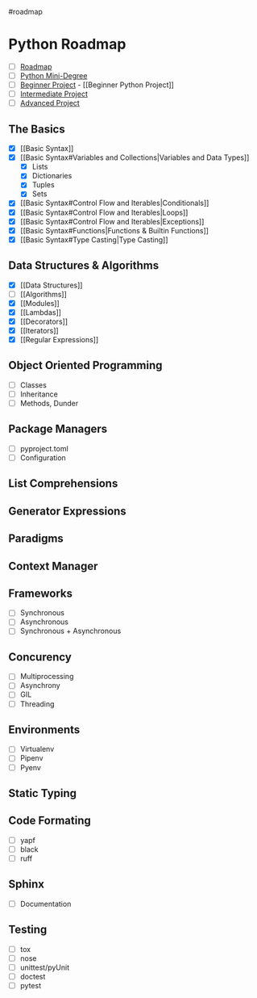 #roadmap
# Python Roadmap
- [ ] [Roadmap](https://roadmap.sh/python)
- [ ] [Python Mini-Degree](https://academy.zenva.com/course/intro-python-programming-mini-degree/)
- [ ] [Beginner Project](https://roadmap.sh/projects/github-user-activity) - [[Beginner Python Project]]
- [ ] [Intermediate Project](https://roadmap.sh/projects/ecommerce-api)
- [ ] [Advanced Project](https://roadmap.sh/projects/scalable-ecommerce-platform)
## The Basics
- [x] [[Basic Syntax]]
- [x] [[Basic Syntax#Variables and Collections|Variables and Data Types]]
	- [x] Lists
	- [x] Dictionaries
	- [x] Tuples
	- [x] Sets
- [x] [[Basic Syntax#Control Flow and Iterables|Conditionals]]
- [x] [[Basic Syntax#Control Flow and Iterables|Loops]]
- [x] [[Basic Syntax#Control Flow and Iterables|Exceptions]]
- [x] [[Basic Syntax#Functions|Functions & Builtin Functions]]
- [x] [[Basic Syntax#Type Casting|Type Casting]]
## Data Structures & Algorithms
- [x] [[Data Structures]]
- [ ] [[Algorithms]]
- [x] [[Modules]]
- [x] [[Lambdas]]
- [x] [[Decorators]]
- [x] [[Iterators]]
- [x] [[Regular Expressions]]
## Object Oriented Programming
- [ ] Classes
- [ ] Inheritance
- [ ] Methods, Dunder
## Package Managers
- [ ] pyproject.toml
- [ ] Configuration
## List Comprehensions
## Generator Expressions
## Paradigms
## Context Manager
## Frameworks
- [ ] Synchronous
- [ ] Asynchronous
- [ ] Synchronous + Asynchronous
## Concurency
- [ ] Multiprocessing
- [ ] Asynchrony
- [ ] GIL
- [ ] Threading
## Environments
- [ ] Virtualenv
- [ ] Pipenv
- [ ] Pyenv
## Static Typing
## Code Formating
- [ ] yapf
- [ ] black
- [ ] ruff
## Sphinx
- [ ] Documentation
## Testing
- [ ] tox
- [ ] nose
- [ ] unittest/pyUnit
- [ ] doctest
- [ ] pytest
